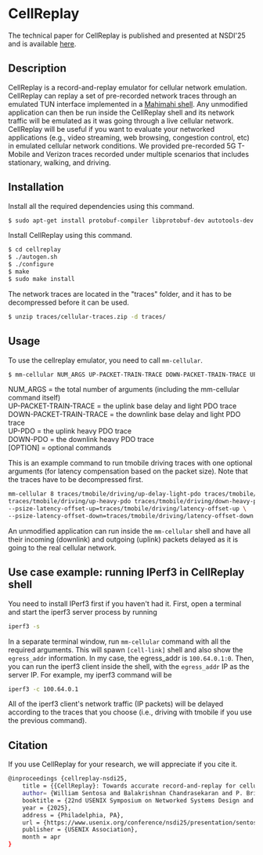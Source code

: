# CellReplay

The technical paper for CellReplay is published and presented at NSDI'25 and is available [here](https://www.usenix.org/conference/nsdi25/presentation/sentosa).

## Description

CellReplay is a record-and-replay emulator for cellular network emulation. CellReplay can replay a set of pre-recorded network traces through an emulated TUN interface implemented in a [Mahimahi shell](http://mahimahi.mit.edu/). Any unmodified application can then be run inside the CellReplay shell and its network traffic will be emulated as it was going through a live cellular network.
CellReplay will be useful if you want to evaluate your networked applications (e.g., video streaming, web browsing, congestion control, etc) in emulated cellular network conditions. We provided pre-recorded 5G T-Mobile and Verizon traces recorded under multiple scenarios that includes stationary, walking, and driving. 


## Installation
Install all the required dependencies using this command.

```sh
$ sudo apt-get install protobuf-compiler libprotobuf-dev autotools-dev dh-autoreconf iptables pkg-config dnsmasq-base debhelper libxcb-present-dev libcairo2-dev libpango1.0-dev libtar-dev 
```

Install CellReplay using this command.

```sh
$ cd cellreplay
$ ./autogen.sh
$ ./configure
$ make
$ sudo make install
```

The network traces are located in the "traces" folder, and it has to be decompressed before it can be used.  

```sh
$ unzip traces/cellular-traces.zip -d traces/
```

## Usage

To use the cellreplay emulator, you need to call `mm-cellular`.
```sh
$ mm-cellular NUM_ARGS UP-PACKET-TRAIN-TRACE DOWN-PACKET-TRAIN-TRACE UP-PDO DOWN-PDO [OPTION]... [COMMAND]
```

NUM_ARGS = the total number of arguments (including the mm-cellular command itself) \
UP-PACKET-TRAIN-TRACE = the uplink base delay and light PDO trace \
DOWN-PACKET-TRAIN-TRACE = the downlink base delay and light PDO trace \
UP-PDO = the uplink heavy PDO trace \
DOWN-PDO = the downlink heavy PDO trace \
[OPTION] = optional commands

This is an example command to run tmobile driving traces with one optional arguments (for latency compensation based on the packet size). Note that the traces have to be decompressed first. 

```sh
mm-cellular 8 traces/tmobile/driving/up-delay-light-pdo traces/tmobile/driving/down-delay-light-pdo \
traces/tmobile/driving/up-heavy-pdo traces/tmobile/driving/down-heavy-pdo \
--psize-latency-offset-up=traces/tmobile/driving/latency-offset-up \
--psize-latency-offset-down=traces/tmobile/driving/latency-offset-down
```

An unmodified application can run inside the `mm-cellular` shell and have all their incoming (downlink) and outgoing (uplink) packets delayed as it is going to the real cellular network.

## Use case example: running IPerf3 in CellReplay shell

You need to install IPerf3 first if you haven't had it. First, open a terminal and start the iperf3 server process by running 

```sh
iperf3 -s
```

In a separate terminal window, run `mm-cellular` command with all the required arguments. This will spawn `[cell-link]` shell and also show the `egress_addr` information. In my case, the egress_addr is `100.64.0.1:0`. Then, you can run the iperf3 client inside the shell, with the `egress_addr` IP as the server IP. For example, my iperf3 command will be

```sh
iperf3 -c 100.64.0.1
```

All of the iperf3 client's network traffic (IP packets) will be delayed according to the traces that you choose (i.e., driving with tmobile if you use the previous command).

## Citation

If you use CellReplay for your research, we will appreciate if you cite it.

```sh
@inproceedings {cellreplay-nsdi25,
	title = {{CellReplay}: Towards accurate record-and-replay for cellular networks},
    author= {William Sentosa and Balakrishnan Chandrasekaran and P. Brighten Godfrey and Haitham Hassanieh},
	booktitle = {22nd USENIX Symposium on Networked Systems Design and Implementation (NSDI 25)},
	year = {2025},
	address = {Philadelphia, PA},
	url = {https://www.usenix.org/conference/nsdi25/presentation/sentosa},
	publisher = {USENIX Association},
	month = apr
}
```

